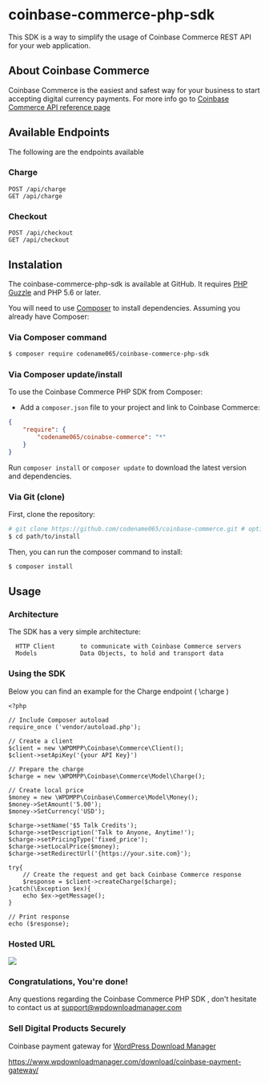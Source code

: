 coinbase-commerce-php-sdk
=================================

This SDK is a way to simplify the usage of Coinbase Commerce REST API for your web application.

About Coinbase Commerce
-------------

Coinbase Commerce is the easiest and safest way for your business to start accepting digital currency payments.
For more info go to [Coinbase Commerce API reference page](https://commerce.coinbase.com/docs/)

Available Endpoints
-------------------

The following are the endpoints available
    
### Charge
    POST /api/charge
    GET /api/charge
### Checkout
    POST /api/checkout
    GET /api/checkout

Instalation
-----------

The coinbase-commerce-php-sdk is available at GitHub. 
It requires [PHP Guzzle](http://docs.guzzlephp.org/en/latest/) and PHP 5.6 or later.

You will need to use [Composer](https://getcomposer.org/) to install
dependencies. Assuming you already have Composer:

### Via Composer command

```bash
$ composer require codename065/coinbase-commerce-php-sdk
```

### Via Composer update/install

To use the Coinbase Commerce PHP SDK from Composer:
* Add a `composer.json` file to your project and link to Coinbase Commerce:

```json
{
    "require": {
        "codename065/coinabse-commerce": "*"
    }
}
```

Run `composer install` or `composer update` to download the latest version and dependencies.

### Via Git (clone)

First, clone the repository:

```bash
# git clone https://github.com/codename065/coinbase-commerce.git # optionally, specify the directory in which to clone
$ cd path/to/install
```

Then, you can run the composer command to install:

```bash
$ composer install
```

Usage
-----

### Architecture

The SDK has a very simple architecture:

      HTTP Client       to communicate with Coinbase Commerce servers
      Models            Data Objects, to hold and transport data

### Using the SDK

Below you can find an example for the Charge endpoint ( \charge )

```
<?php

// Include Composer autoload
require_once ('vendor/autoload.php');

// Create a client
$client = new \WPDMPP\Coinbase\Commerce\Client();
$client->setApiKey('{your API Key}')

// Prepare the charge
$charge = new \WPDMPP\Coinbase\Commerce\Model\Charge();

// Create local price
$money = new \WPDMPP\Coinbase\Commerce\Model\Money();
$money->SetAmount('5.00');
$money->SetCurrency('USD');

$charge->setName('$5 Talk Credits');
$charge->setDescription('Talk to Anyone, Anytime!');
$charge->setPricingType('fixed_price');
$charge->setLocalPrice($money);
$charge->setRedirectUrl('{https://your.site.com}');

try{
    // Create the request and get back Coinbase Commerce response
    $response = $client->createCharge($charge);
}catch(\Exception $ex){
    echo $ex->getMessage();
}

// Print response
echo ($response);

```
### Hosted URL
![](https://s3.amazonaws.com/ntedata/svn/coinbasecommerce_sdk1.png)

### Congratulations, You're done!

Any questions regarding the Coinbase Commerce PHP SDK , don't hesitate to contact us at support@wpdownloadmanager.com

### Sell Digital Products Securely

Coinbase payment gateway for <a href="https://www.wpdownloadmanager.com/">WordPress Download Manager</a>

https://www.wpdownloadmanager.com/download/coinbase-payment-gateway/
